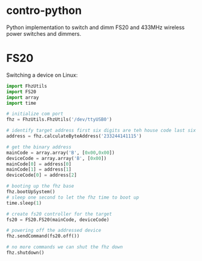 # contro-python
Python implementation to switch and dimm FS20 and 433MHz wireless power switches and dimmers.

# FS20
Switching a device on Linux:

```python
import FhzUtils
import FS20
import array
import time

# initialize com port
fhz = FhzUtils.FhzUtils('/dev/ttyUSB0')

# identify target address first six digits are teh house code last six digits are the device code.
address = fhz.calculateByteAddress('233244141115')

# get the binary address
mainCode = array.array('B', [0x00,0x00])
deviceCode = array.array('B', [0x00])
mainCode[0] = address[0]
mainCode[1] = address[1]
deviceCode[0] = address[2]

# booting up the fhz base 
fhz.bootUpSystem()
# sleep one second to let the fhz time to boot up
time.sleep(1)

# create fs20 controller for the target
fs20 = FS20.FS20(mainCode, deviceCode)

# powering off the addressed device
fhz.sendCommand(fs20.off())

# no more commands we can shut the fhz down
fhz.shutdown()
```
